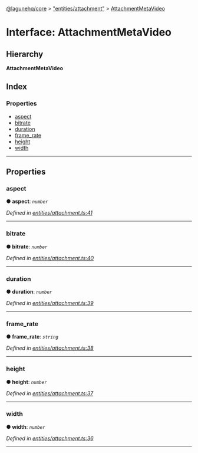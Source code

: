 [@lagunehq/core](../README.md) > ["entities/attachment"](../modules/_entities_attachment_.md) > [AttachmentMetaVideo](../interfaces/_entities_attachment_.attachmentmetavideo.md)

# Interface: AttachmentMetaVideo

## Hierarchy

**AttachmentMetaVideo**

## Index

### Properties

* [aspect](_entities_attachment_.attachmentmetavideo.md#aspect)
* [bitrate](_entities_attachment_.attachmentmetavideo.md#bitrate)
* [duration](_entities_attachment_.attachmentmetavideo.md#duration)
* [frame_rate](_entities_attachment_.attachmentmetavideo.md#frame_rate)
* [height](_entities_attachment_.attachmentmetavideo.md#height)
* [width](_entities_attachment_.attachmentmetavideo.md#width)

---

## Properties

<a id="aspect"></a>

###  aspect

**● aspect**: *`number`*

*Defined in [entities/attachment.ts:41](https://github.com/lagunehq/core/blob/9f0a933/src/entities/attachment.ts#L41)*

___
<a id="bitrate"></a>

###  bitrate

**● bitrate**: *`number`*

*Defined in [entities/attachment.ts:40](https://github.com/lagunehq/core/blob/9f0a933/src/entities/attachment.ts#L40)*

___
<a id="duration"></a>

###  duration

**● duration**: *`number`*

*Defined in [entities/attachment.ts:39](https://github.com/lagunehq/core/blob/9f0a933/src/entities/attachment.ts#L39)*

___
<a id="frame_rate"></a>

###  frame_rate

**● frame_rate**: *`string`*

*Defined in [entities/attachment.ts:38](https://github.com/lagunehq/core/blob/9f0a933/src/entities/attachment.ts#L38)*

___
<a id="height"></a>

###  height

**● height**: *`number`*

*Defined in [entities/attachment.ts:37](https://github.com/lagunehq/core/blob/9f0a933/src/entities/attachment.ts#L37)*

___
<a id="width"></a>

###  width

**● width**: *`number`*

*Defined in [entities/attachment.ts:36](https://github.com/lagunehq/core/blob/9f0a933/src/entities/attachment.ts#L36)*

___

